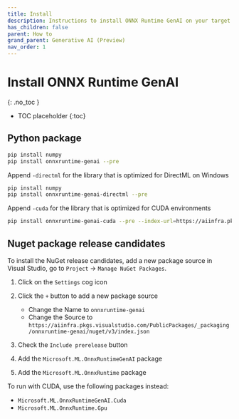 ```yaml
---
title: Install
description: Instructions to install ONNX Runtime GenAI on your target platform in your environment
has_children: false
parent: How to
grand_parent: Generative AI (Preview)
nav_order: 1
---
```


# Install ONNX Runtime GenAI
{: .no_toc }

* TOC placeholder
{:toc}

## Python package

```bash
pip install numpy
pip install onnxruntime-genai --pre
```
Append `-directml` for the library that is optimized for DirectML on Windows

```bash
pip install numpy
pip install onnxruntime-genai-directml --pre
```

Append `-cuda` for the library that is optimized for CUDA environments

```bash
pip install onnxruntime-genai-cuda --pre --index-url=https://aiinfra.pkgs.visualstudio.com/PublicPackages/_packaging/onnxruntime-genai/pypi/simple/
```

## Nuget package release candidates

To install the NuGet release candidates, add a new package source in Visual Studio, go to `Project` -> `Manage NuGet Packages`.

1. Click on the `Settings` cog icon

2. Click the `+` button to add a new package source

   - Change the Name to `onnxruntime-genai`
   - Change the Source to `https://aiinfra.pkgs.visualstudio.com/PublicPackages/_packaging/onnxruntime-genai/nuget/v3/index.json`

3. Check the `Include prerelease` button

4. Add the `Microsoft.ML.OnnxRuntimeGenAI` package

5. Add the `Microsoft.ML.OnnxRuntime` package

To run with CUDA, use the following packages instead:

- `Microsoft.ML.OnnxRuntimeGenAI.Cuda`
- `Microsoft.ML.OnnxRuntime.Gpu`


   


